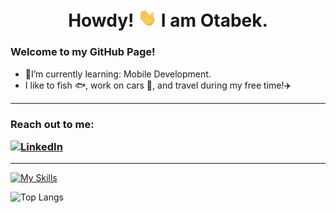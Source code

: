 <h1 align="center"> Howdy! <img width="30px" src="https://github.com/bsovs/bsovs/blob/main/assets/hi.gif"> I am Otabek. </h1>
<h3>Welcome to my GitHub Page!</h3>

<ul>
  <li>📱I’m currently learning: Mobile Development.</li>
  <li>I like to fish 🐟, work on cars 🔧, and travel during my free time!✈️</li>
</ul>

<hr></hr>

<h3>Reach out to me:
  
  [![LinkedIn](https://skillicons.dev/icons?i=linkedin)](https://www.linkedin.com/in/mavlonovo/)

</h3>
  
<hr></hr>

[![My Skills](https://skillicons.dev/icons?i=js,html,css,java,nodejs,react,azure,express,docker,cpp,mongodb,linux,kotlin,npm,postman,qt,sqlite)]()

![Top Langs](https://github-readme-stats.vercel.app/api/top-langs/?username=otabek7&layout=compact&langs_count=8&theme=dark)

